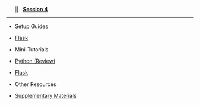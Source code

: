 <!-- docs/_sidebar.md -->

&nbsp;&nbsp;&nbsp;<a href="#/?id=demystifying-programming-dp"><i class="fas fa-home"></i></a>&nbsp;&nbsp;&nbsp;||&nbsp;&nbsp;&nbsp;<a href="#/session4/session4"><span class="fa-stack"><strong class="fa-stack-xs">Session&nbsp;4</strong></span></a><hr>  



* Setup Guides    

* [Flask](/session4/setup_flask.md)



* Mini-Tutorials  

* [Python (Review)](/session3/tutorial_python_partII.md)
* [Flask](/session4/tutorial_flask.md)


* Other Resources  

* [Supplementary Materials](/session4/supplementary_materials.md)